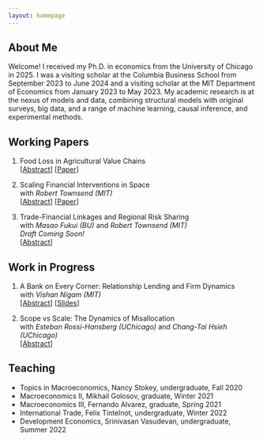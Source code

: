 ```yaml
---
layout: homepage
---
```


## About Me

Welcome! I received my Ph.D. in economics from the University of Chicago in 2025. I was a visiting scholar at the Columbia Business School from September 2023 to June 2024 and a visiting scholar at the MIT Department of Economics from January 2023 to May 2023. My academic research is at the nexus of models and data, combining structural models with original surveys, big data, and a range of machine learning, causal inference, and experimental methods. 

## Working Papers
1. Food Loss in Agricultural Value Chains  
\[[Abstract](Food_Loss_abstract.pdf)\] \[[Paper](Food_Loss_JMP.pdf)\]

2. Scaling Financial Interventions in Space  
with *Robert Townsend (MIT)*  
\[[Abstract](Scaling_Up_Fin_abstract.pdf)\] \[[Paper](Scaling_Up_Fin.pdf)\]

3. Trade-Financial Linkages and Regional Risk Sharing  
with *Masao Fukui (BU)* and *Robert Townsend (MIT)*  
*Draft Coming Soon!*  
\[[Abstract](TF_Links_abstract.pdf)\]

## Work in Progress
1. A Bank on Every Corner: Relationship Lending and Firm Dynamics  
with *Vishan Nigam (MIT)*  
\[[Abstract](Bank_Corner_abstract.pdf)\] \[[Slides](Bank_Corner_slides.pdf)\]

2. Scope vs Scale: The Dynamics of Misallocation  
with *Esteban Rossi-Hansberg (UChicago)* and *Chang-Tai Hsieh (UChicago)*  
\[[Abstract](Scope_v_Scale_abstract.pdf)\] 

## Teaching

 - Topics in Macroeconomics, Nancy Stokey, undergraduate, Fall 2020
 - Macroeconomics II, Mikhail Golosov, graduate, Winter 2021
 - Macroeconomics III, Fernando Alvarez, graduate, Spring 2021
 - International Trade, Felix Tintelnot, undergraduate, Winter 2022
 - Development Economics, Srinivasan Vasudevan, undergraduate, Summer 2022

   
